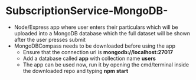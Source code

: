 # SubscriptionService-MongoDB-

- Node/Express app where user enters their particulars which will be uploaded into a MongoDB database which the full dataset will be shown after the user presses submit
- MongoDBCompass needs to be downloaded before using the app
  - Ensure that the connection url is **mongodb://localhost:27017**
  - Add a database called **app** with collection name **users**
  - The app can be used now, run it by opening the cmd/terminal inside the downloaded repo and typing **npm start**
